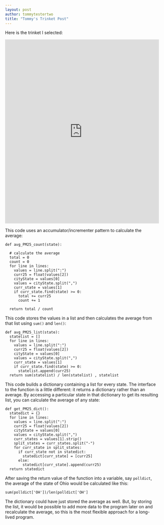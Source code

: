 ```yaml
---
layout: post
author: tommytestertwo
title: "Tommy's Trinket Post"
---
```



Here is the trinket I selected:
<iframe src="https://trinket.io/embed/python/82c4707fea" width="100%" height="600" frameborder="0" marginwidth="0" marginheight="0" allowfullscreen></iframe>

This code uses an accumulator/incrementer pattern to calculate the average:
```
def avg_PM25_count(state):

  # calculate the average
  total = 0
  count = 0
  for line in lines:
    values = line.split(":")
    curr25 = float(values[2])
    cityState = values[0]
    values = cityState.split(",")
    curr_state = values[1]
    if curr_state.find(state) >= 0:
      total += curr25
      count += 1

  return total / count
```

This code stores the values in a list and then calculates the average from that list using `sum()` and `len()`:

```
def avg_PM25_list(state):
  statelist = []
  for line in lines:
    values = line.split(":")
    curr25 = float(values[2])
    cityState = values[0]
    values = cityState.split(",")
    curr_state = values[1]
    if curr_state.find(state) >= 0:
      statelist.append(curr25)
  return sum(statelist) / len(statelist) , statelist
```

This code builds a dictionary containing a list for every state. The interface to the function is a little different: it returns a dictionary rather than an average. By accessing a particular state in that dictionary to get its resulting list, you can calculate the average of any state:

```
def get_PM25_dict():
  statedict = {}
  for line in lines:
    values = line.split(":")
    curr25 = float(values[2])
    cityState = values[0]
    values = cityState.split(",")
    curr_states = values[1].strip()
    split_states = curr_states.split("-")
    for curr_state in split_states:
      if curr_state not in statedict:
        statedict[curr_state] = [curr25]
      else:
        statedict[curr_state].append(curr25)
  return statedict
```

After saving the return value of the function into a variable, say `polldict`, the average of the state of Ohio would be calculated like this:

```
sum(polldict['OH'])/len(polldict['OH']
```

The dictionary could have just stored the average as well. But, by storing the list, it would be possible to add more data to the program later on and recalculate the average, so this is the most flexible approach for a long-lived program.
